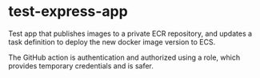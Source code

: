 # test-express-app
Test app that publishes images to a private ECR repository, and updates a task definition to deploy the new docker image version to ECS.

The GitHub action is authentication and authorized using a role, which provides temporary credentials and is safer.
